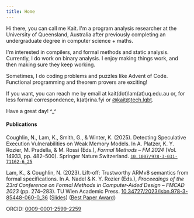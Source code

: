 ```yaml
---
title: Home
---
```


Hi there, you can call me Kait.
I'm a program analysis researcher
at the University of Queensland, Australia
after previously completing an
undergraduate degree in computer science + maths.
<!-- student completing my undergraduate thesis. -->

<!-- Most of my experience is in &ldquo;modern&rdquo; web development. -->
I'm interested in compilers, and formal methods and static analysis.
Currently, I do work on binary analysis.
I enjoy making things work, and then making sure they keep working.

Sometimes, I do coding problems and puzzles like Advent of Code.
Functional programming and theorem provers are exciting!

If you want, you can reach me by email at kait(dot)lam(at)uq.edu.au or,
for less formal correspondence,
k(at)rina.fyi or [\@kait\@tech.lgbt](https://tech.lgbt/@kait).

Have a great day! ^_^

<h4>Publications</h4>

<!-- apa style from zotero with minor alterations (doi format and conference abbreviation) -->

Coughlin, N., Lam, K., Smith, G., &amp; Winter, K. (2025). Detecting Speculative Execution Vulnerabilities on Weak Memory Models. In A. Platzer, K. Y. Rozier, M. Pradella, &amp; M. Rossi (Eds.), <i>Formal Methods &ndash; FM 2024</i> (Vol. 14933, pp. 482&#x2013;500). Springer Nature Switzerland. <code>[10.1007/978-3-031-71162-6_25](https://doi.org/10.1007/978-3-031-71162-6_25)</code>

Lam, K., &amp; Coughlin, N. (2023). Lift-off: Trustworthy ARMv8 semantics from formal specifications. In A. Nadel &amp; K. Y. Rozier (Eds.), <i>Proceedings of the 23rd Conference on Formal Methods in Computer-Aided Design &ndash; FMCAD 2023</i> (pp. 274&#x2013;283). TU Wien Academic Press.
[10.34727/2023/isbn.978-3-85448-060-0_36](https://doi.org/10.34727/2023/isbn.978-3-85448-060-0_36)
<span style="white-space: nowrap;">([Slides](/slides_2023.pdf))</span>
<span style="white-space: nowrap;">([Best Paper Award](https://fmcad.org/FMCAD23/awards/))</span>

ORCID: [0009-0001-2599-2259](https://orcid.org/0009-0001-2599-2259)
